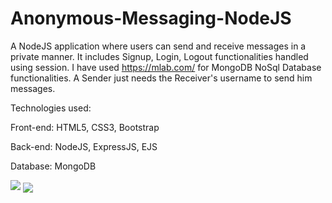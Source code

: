 # Anonymous-Messaging-NodeJS
A NodeJS application where users can send and receive messages in a private manner. It includes Signup, Login, Logout functionalities handled using session. I have used https://mlab.com/ for MongoDB NoSql Database functionalities. A Sender just needs the Receiver's username to send him messages.

Technologies used:

Front-end: HTML5, CSS3, Bootstrap    

Back-end: NodeJS, ExpressJS, EJS   

Database: MongoDB

<img src="https://github.com/punithmatli/Anonymous-Messaging-NodeJS/blob/master/anonymousmessagingsignup.PNG" />

<img align="center" src="https://github.com/punithmatli/Anonymous-Messaging-NodeJS/blob/master/anonymousmessaginghome.PNG" />
